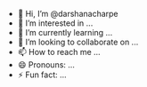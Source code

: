 - 👋 Hi, I’m @darshanacharpe
- 👀 I’m interested in ...
- 🌱 I’m currently learning ...
- 💞️ I’m looking to collaborate on ...
- 📫 How to reach me ...
- 😄 Pronouns: ...
- ⚡ Fun fact: ...

<!---
darshanacharpe/darshanacharpe is a ✨ special ✨ repository because its `README.md` (this file) appears on your GitHub profile.
You can click the Preview link to take a look at your changes.
--->
